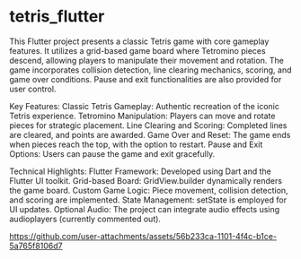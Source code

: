 # tetris_flutter

This Flutter project presents a classic Tetris game with core gameplay features. It utilizes a grid-based game board where Tetromino pieces descend, allowing players to manipulate their movement and rotation. The game incorporates collision detection, line clearing mechanics, scoring, and game over conditions. Pause and exit functionalities are also provided for user control.

Key Features:
Classic Tetris Gameplay: Authentic recreation of the iconic Tetris experience.
Tetromino Manipulation: Players can move and rotate pieces for strategic placement.
Line Clearing and Scoring: Completed lines are cleared, and points are awarded.
Game Over and Reset: The game ends when pieces reach the top, with the option to restart.
Pause and Exit Options: Users can pause the game and exit gracefully.

Technical Highlights:
Flutter Framework: Developed using Dart and the Flutter UI toolkit.
Grid-based Board: GridView.builder dynamically renders the game board.
Custom Game Logic: Piece movement, collision detection, and scoring are implemented.
State Management: setState is employed for UI updates.
Optional Audio: The project can integrate audio effects using audioplayers (currently commented out).

https://github.com/user-attachments/assets/56b233ca-1101-4f4c-b1ce-5a765f8106d7
